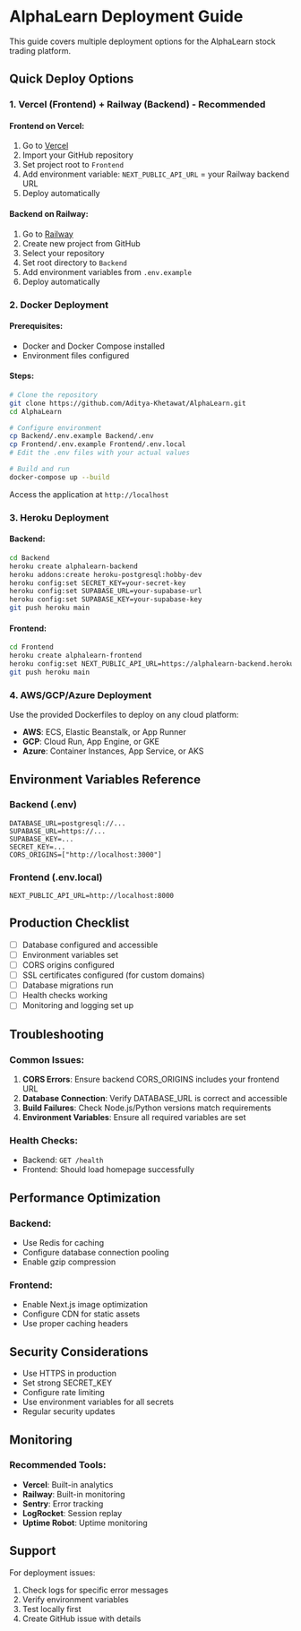 # AlphaLearn Deployment Guide

This guide covers multiple deployment options for the AlphaLearn stock trading platform.

## Quick Deploy Options

### 1. Vercel (Frontend) + Railway (Backend) - Recommended

#### Frontend on Vercel:

1. Go to [Vercel](https://vercel.com)
2. Import your GitHub repository
3. Set project root to `Frontend`
4. Add environment variable: `NEXT_PUBLIC_API_URL` = your Railway backend URL
5. Deploy automatically

#### Backend on Railway:

1. Go to [Railway](https://railway.app)
2. Create new project from GitHub
3. Select your repository
4. Set root directory to `Backend`
5. Add environment variables from `.env.example`
6. Deploy automatically

### 2. Docker Deployment

#### Prerequisites:

- Docker and Docker Compose installed
- Environment files configured

#### Steps:

```bash
# Clone the repository
git clone https://github.com/Aditya-Khetawat/AlphaLearn.git
cd AlphaLearn

# Configure environment
cp Backend/.env.example Backend/.env
cp Frontend/.env.example Frontend/.env.local
# Edit the .env files with your actual values

# Build and run
docker-compose up --build
```

Access the application at `http://localhost`

### 3. Heroku Deployment

#### Backend:

```bash
cd Backend
heroku create alphalearn-backend
heroku addons:create heroku-postgresql:hobby-dev
heroku config:set SECRET_KEY=your-secret-key
heroku config:set SUPABASE_URL=your-supabase-url
heroku config:set SUPABASE_KEY=your-supabase-key
git push heroku main
```

#### Frontend:

```bash
cd Frontend
heroku create alphalearn-frontend
heroku config:set NEXT_PUBLIC_API_URL=https://alphalearn-backend.herokuapp.com
git push heroku main
```

### 4. AWS/GCP/Azure Deployment

Use the provided Dockerfiles to deploy on any cloud platform:

- **AWS**: ECS, Elastic Beanstalk, or App Runner
- **GCP**: Cloud Run, App Engine, or GKE
- **Azure**: Container Instances, App Service, or AKS

## Environment Variables Reference

### Backend (.env)

```env
DATABASE_URL=postgresql://...
SUPABASE_URL=https://...
SUPABASE_KEY=...
SECRET_KEY=...
CORS_ORIGINS=["http://localhost:3000"]
```

### Frontend (.env.local)

```env
NEXT_PUBLIC_API_URL=http://localhost:8000
```

## Production Checklist

- [ ] Database configured and accessible
- [ ] Environment variables set
- [ ] CORS origins configured
- [ ] SSL certificates configured (for custom domains)
- [ ] Database migrations run
- [ ] Health checks working
- [ ] Monitoring and logging set up

## Troubleshooting

### Common Issues:

1. **CORS Errors**: Ensure backend CORS_ORIGINS includes your frontend URL
2. **Database Connection**: Verify DATABASE_URL is correct and accessible
3. **Build Failures**: Check Node.js/Python versions match requirements
4. **Environment Variables**: Ensure all required variables are set

### Health Checks:

- Backend: `GET /health`
- Frontend: Should load homepage successfully

## Performance Optimization

### Backend:

- Use Redis for caching
- Configure database connection pooling
- Enable gzip compression

### Frontend:

- Enable Next.js image optimization
- Configure CDN for static assets
- Use proper caching headers

## Security Considerations

- Use HTTPS in production
- Set strong SECRET_KEY
- Configure rate limiting
- Use environment variables for all secrets
- Regular security updates

## Monitoring

### Recommended Tools:

- **Vercel**: Built-in analytics
- **Railway**: Built-in monitoring
- **Sentry**: Error tracking
- **LogRocket**: Session replay
- **Uptime Robot**: Uptime monitoring

## Support

For deployment issues:

1. Check logs for specific error messages
2. Verify environment variables
3. Test locally first
4. Create GitHub issue with details
